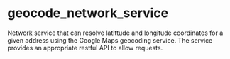 # geocode_network_service
Network service that can resolve latittude and longitude coordinates for a given address using the Google Maps geocoding service. The service provides an appropriate restful API to allow requests.
